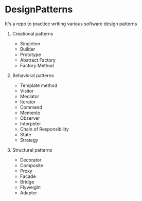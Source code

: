 # DesignPatterns
It's a repo to practice writing various software design patterns

1. Creational patterns 
	* Singleton
	* Builder 
	* Prototype
	* Abstract Factory
	* Factory Method

2. Behavioral patterns
	* Template method
	* Visitor
	* Mediator
	* Iterator 
	* Command
	* Memento
	* Observer 
	* Interpeter
	* Chain of Responsibility
	* State
	* Strategy

3. Structural patterns 
	* Decorator
	* Composite
	* Proxy
	* Facade
	* Bridge
	* Flyweight
	* Adapter